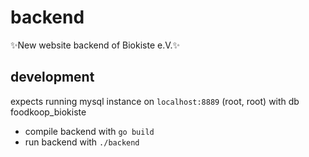 # backend
✨New website backend of Biokiste e.V.✨

## development

expects running mysql instance on `localhost:8889` (root, root) with db foodkoop_biokiste

- compile backend with `go build`
- run backend with `./backend`
